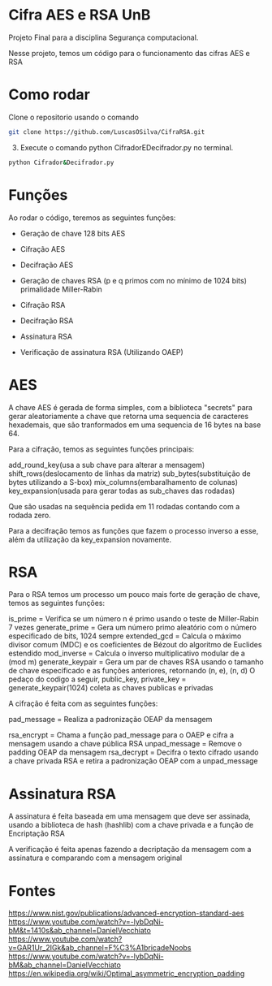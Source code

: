 # Cifra AES e RSA UnB
Projeto Final para a disciplina Segurança computacional.

Nesse projeto, temos um código para o funcionamento das cifras AES e RSA

# Como rodar
Clone o repositorio usando o comando
```bash
git clone https://github.com/LuscasOSilva/CifraRSA.git
```
3. Execute o comando python CifradorEDecifrador.py no terminal.
```bash
python Cifrador&Decifrador.py
```

# Funções

Ao rodar o código, teremos as seguintes funções:

- Geração de chave 128 bits AES
- Cifração AES
- Decifração AES

- Geração de chaves RSA (p e q primos com no mínimo de 1024 bits) primalidade Miller-Rabin
- Cifração RSA
- Decifração RSA
- Assinatura RSA
- Verificação de assinatura RSA
(Utilizando OAEP)

# AES
A chave AES é gerada de forma simples, com a biblioteca "secrets" para gerar aleatoriamente a chave que retorna uma sequencia de caracteres hexademais, que são tranformados em uma sequencia de 16 bytes na base 64.

Para a cifração, temos as seguintes funções principais: 

add_round_key(usa a sub chave para alterar a mensagem)
shift_rows(deslocamento de linhas da matriz)
sub_bytes(substituição de bytes utilizando a S-box)
mix_columns(embaralhamento de colunas)
key_expansion(usada para gerar todas as sub_chaves das rodadas)

Que são usadas na sequência pedida em 11 rodadas contando com a rodada zero.

Para a decifração temos as funções que fazem o processo inverso a esse, além da utilização da key_expansion novamente.

# RSA

Para o RSA temos um processo um pouco mais forte de geração de chave, temos as seguintes funções:

is_prime = Verifica se um número n é primo usando o teste de Miller-Rabin 7 vezes
generate_prime = Gera um número primo aleatório com o número especificado de bits, 1024 sempre
extended_gcd = Calcula o máximo divisor comum (MDC) e os coeficientes de Bézout do algoritmo de Euclides estendido
mod_inverse = Calcula o inverso multiplicativo modular de a (mod m)
generate_keypair = Gera um par de chaves RSA usando o tamanho de chave especificado e as funções anteriores, retornando (n, e), (n, d)
O pedaço do codigo a seguir, public_key, private_key = generate_keypair(1024) coleta as chaves publicas e privadas

A cifração é feita com as seguintes funções:

pad_message = Realiza a padronização OEAP da mensagem

rsa_encrypt = Chama a função pad_message para o OAEP e cifra a mensagem usando a chave pública RSA
unpad_message = Remove o padding OEAP da mensagem
rsa_decrypt = Decifra o texto cifrado usando a chave privada RSA e retira a padronização OEAP com a unpad_message

# Assinatura RSA

A assinatura é feita baseada em uma mensagem que deve ser assinada, usando a biblioteca de hash (hashlib) com a chave privada e a função de Encriptação RSA

A verificação é feita apenas fazendo a decriptação da mensagem com a assinatura e comparando com a mensagem original

# Fontes

https://www.nist.gov/publications/advanced-encryption-standard-aes
https://www.youtube.com/watch?v=-lybDqNi-bM&t=1410s&ab_channel=DanielVecchiato
https://www.youtube.com/watch?v=GAR1Ur_2IGk&ab_channel=F%C3%A1bricadeNoobs
https://www.youtube.com/watch?v=-lybDqNi-bM&ab_channel=DanielVecchiato
https://en.wikipedia.org/wiki/Optimal_asymmetric_encryption_padding